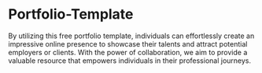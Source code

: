 # Portfolio-Template
By utilizing this free portfolio template, individuals can effortlessly create an impressive online presence to showcase their talents and attract potential employers or clients. With the power of collaboration, we aim to provide a valuable resource that empowers individuals in their professional journeys.
